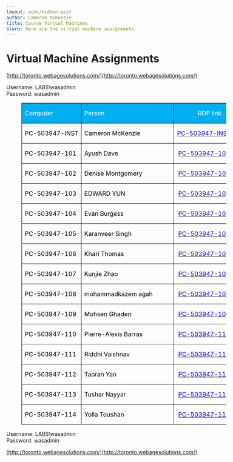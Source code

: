```yaml
---
layout: mcnz/hidden-post
author: Cameron McKenzie
title: Course Virtual Machines
blurb: Here are the virtual machine assignments.
---
```



# Virtual Machine Assignments

[http://toronto.webagesolutions.com/](http://toronto.webagesolutions.com/)

Username: LABS\wasadmin      
Password:  wasadmin
<table border="0" cellspacing="0" cellpadding="0" width="0" style="width:404.75pt;margin-left:30.2pt;border-collapse:collapse">
<tbody>
<tr style="height:15.0pt">
<td width="138" nowrap="" valign="bottom" style="width:103.25pt;border:solid windowtext 1.0pt;background:#00b0f0;padding:0in 5.4pt 0in 5.4pt;height:15.0pt">
<p class="MsoNormal"><span style="color:white">Computer<u></u><u></u></span></p>
</td>
<td width="228" nowrap="" style="width:171.0pt;border:solid windowtext 1.0pt;border-left:none;background:#00b0f0;padding:0in 5.4pt 0in 5.4pt;height:15.0pt">
<p class="MsoNormal"><span style="color:white">Person<u></u><u></u></span></p>
</td>
<td width="174" nowrap="" valign="bottom" style="width:130.5pt;border:solid windowtext 1.0pt;border-left:none;background:#00b0f0;padding:0in 5.4pt 0in 5.4pt;height:15.0pt">
<p class="MsoNormal" align="center" style="text-align:center"><span style="color:white">RDP link<u></u><u></u></span></p>
</td>
</tr>
<tr style="height:15.0pt">
<td width="138" nowrap="" valign="bottom" style="width:103.25pt;border:solid windowtext 1.0pt;border-top:none;padding:0in 5.4pt 0in 5.4pt;height:15.0pt">
<p class="MsoNormal"><span style="color:black">PC-503947-INST<u></u><u></u></span></p>
</td>
<td width="228" nowrap="" valign="bottom" style="width:171.0pt;border-top:none;border-left:none;border-bottom:solid windowtext 1.0pt;border-right:solid windowtext 1.0pt;padding:0in 5.4pt 0in 5.4pt;height:15.0pt">
<p class="MsoNormal"><span style="color:black">Cameron McKenzie<u></u><u></u></span></p>
</td>
<td width="174" nowrap="" valign="bottom" style="width:130.5pt;border-top:none;border-left:none;border-bottom:solid windowtext 1.0pt;border-right:solid windowtext 1.0pt;padding:0in 5.4pt 0in 5.4pt;height:15.0pt">
<p class="MsoNormal" align="center" style="text-align:center"><span style="color:blue"><a href="https://www.webagesolutions.com/rdp-shortcut.php?computer=PC-503947-INST" title="PC-503947-INST rdp shortcut" target="_blank" data-saferedirecturl="https://www.google.com/url?q=https://www.webagesolutions.com/rdp-shortcut.php?computer%3DPC-503947-INST&amp;source=gmail&amp;ust=1624494947709000&amp;usg=AFQjCNEpigaO0pXmKmswreAtLARSt1A_5g"><span style="color:blue;text-decoration:none">PC-503947-INST.rdp</span></a><u></u><u></u></span></p>
</td>
</tr>
<tr style="height:15.0pt">
<td width="138" nowrap="" valign="bottom" style="width:103.25pt;border:solid windowtext 1.0pt;border-top:none;padding:0in 5.4pt 0in 5.4pt;height:15.0pt">
<p class="MsoNormal"><span style="color:black">PC-503947-101<u></u><u></u></span></p>
</td>
<td width="228" nowrap="" valign="bottom" style="width:171.0pt;border-top:none;border-left:none;border-bottom:solid windowtext 1.0pt;border-right:solid windowtext 1.0pt;padding:0in 5.4pt 0in 5.4pt;height:15.0pt">
<p class="MsoNormal"><span style="color:black">Ayush Dave<u></u><u></u></span></p>
</td>
<td width="174" nowrap="" valign="bottom" style="width:130.5pt;border-top:none;border-left:none;border-bottom:solid windowtext 1.0pt;border-right:solid windowtext 1.0pt;padding:0in 5.4pt 0in 5.4pt;height:15.0pt">
<p class="MsoNormal" align="center" style="text-align:center"><span style="color:blue"><a href="https://www.webagesolutions.com/rdp-shortcut.php?computer=PC-503947-101" title="PC-503947-101 rdp shortcut" target="_blank" data-saferedirecturl="https://www.google.com/url?q=https://www.webagesolutions.com/rdp-shortcut.php?computer%3DPC-503947-101&amp;source=gmail&amp;ust=1624494947709000&amp;usg=AFQjCNFLWl68HX6Daf1wPCZWcQ9WOFnjtA"><span style="color:blue;text-decoration:none">PC-503947-101.rdp</span></a><u></u><u></u></span></p>
</td>
</tr>
<tr style="height:15.0pt">
<td width="138" nowrap="" valign="bottom" style="width:103.25pt;border:solid windowtext 1.0pt;border-top:none;padding:0in 5.4pt 0in 5.4pt;height:15.0pt">
<p class="MsoNormal"><span style="color:black">PC-503947-102<u></u><u></u></span></p>
</td>
<td width="228" nowrap="" valign="bottom" style="width:171.0pt;border-top:none;border-left:none;border-bottom:solid windowtext 1.0pt;border-right:solid windowtext 1.0pt;padding:0in 5.4pt 0in 5.4pt;height:15.0pt">
<p class="MsoNormal"><span style="color:black">Denise Montgomery<u></u><u></u></span></p>
</td>
<td width="174" nowrap="" valign="bottom" style="width:130.5pt;border-top:none;border-left:none;border-bottom:solid windowtext 1.0pt;border-right:solid windowtext 1.0pt;padding:0in 5.4pt 0in 5.4pt;height:15.0pt">
<p class="MsoNormal" align="center" style="text-align:center"><span style="color:blue"><a href="https://www.webagesolutions.com/rdp-shortcut.php?computer=PC-503947-102" title="PC-503947-102 rdp shortcut" target="_blank" data-saferedirecturl="https://www.google.com/url?q=https://www.webagesolutions.com/rdp-shortcut.php?computer%3DPC-503947-102&amp;source=gmail&amp;ust=1624494947709000&amp;usg=AFQjCNF2eKGI7yZinAHFw8bHrRWl6Q1uFg"><span style="color:blue;text-decoration:none">PC-503947-102.rdp</span></a><u></u><u></u></span></p>
</td>
</tr>
<tr style="height:15.0pt">
<td width="138" nowrap="" valign="bottom" style="width:103.25pt;border:solid windowtext 1.0pt;border-top:none;padding:0in 5.4pt 0in 5.4pt;height:15.0pt">
<p class="MsoNormal"><span style="color:black">PC-503947-103<u></u><u></u></span></p>
</td>
<td width="228" nowrap="" valign="bottom" style="width:171.0pt;border-top:none;border-left:none;border-bottom:solid windowtext 1.0pt;border-right:solid windowtext 1.0pt;padding:0in 5.4pt 0in 5.4pt;height:15.0pt">
<p class="MsoNormal"><span style="color:black">EDWARD YUN<u></u><u></u></span></p>
</td>
<td width="174" nowrap="" valign="bottom" style="width:130.5pt;border-top:none;border-left:none;border-bottom:solid windowtext 1.0pt;border-right:solid windowtext 1.0pt;padding:0in 5.4pt 0in 5.4pt;height:15.0pt">
<p class="MsoNormal" align="center" style="text-align:center"><span style="color:blue"><a href="https://www.webagesolutions.com/rdp-shortcut.php?computer=PC-503947-103" title="PC-503947-103 rdp shortcut" target="_blank" data-saferedirecturl="https://www.google.com/url?q=https://www.webagesolutions.com/rdp-shortcut.php?computer%3DPC-503947-103&amp;source=gmail&amp;ust=1624494947709000&amp;usg=AFQjCNGJ3JOM5Gz7Vpt3vIzmAIj9IA9NOQ"><span style="color:blue;text-decoration:none">PC-503947-103.rdp</span></a><u></u><u></u></span></p>
</td>
</tr>
<tr style="height:15.0pt">
<td width="138" nowrap="" valign="bottom" style="width:103.25pt;border:solid windowtext 1.0pt;border-top:none;padding:0in 5.4pt 0in 5.4pt;height:15.0pt">
<p class="MsoNormal"><span style="color:black">PC-503947-104<u></u><u></u></span></p>
</td>
<td width="228" nowrap="" valign="bottom" style="width:171.0pt;border-top:none;border-left:none;border-bottom:solid windowtext 1.0pt;border-right:solid windowtext 1.0pt;padding:0in 5.4pt 0in 5.4pt;height:15.0pt">
<p class="MsoNormal"><span style="color:black">Evan Burgess<u></u><u></u></span></p>
</td>
<td width="174" nowrap="" valign="bottom" style="width:130.5pt;border-top:none;border-left:none;border-bottom:solid windowtext 1.0pt;border-right:solid windowtext 1.0pt;padding:0in 5.4pt 0in 5.4pt;height:15.0pt">
<p class="MsoNormal" align="center" style="text-align:center"><span style="color:blue"><a href="https://www.webagesolutions.com/rdp-shortcut.php?computer=PC-503947-104" title="PC-503947-104 rdp shortcut" target="_blank" data-saferedirecturl="https://www.google.com/url?q=https://www.webagesolutions.com/rdp-shortcut.php?computer%3DPC-503947-104&amp;source=gmail&amp;ust=1624494947709000&amp;usg=AFQjCNGaZa-C1fXvIS1vYi3LHdn_Z9x1Pw"><span style="color:blue;text-decoration:none">PC-503947-104.rdp</span></a><u></u><u></u></span></p>
</td>
</tr>
<tr style="height:15.0pt">
<td width="138" nowrap="" valign="bottom" style="width:103.25pt;border:solid windowtext 1.0pt;border-top:none;padding:0in 5.4pt 0in 5.4pt;height:15.0pt">
<p class="MsoNormal"><span style="color:black">PC-503947-105<u></u><u></u></span></p>
</td>
<td width="228" nowrap="" valign="bottom" style="width:171.0pt;border-top:none;border-left:none;border-bottom:solid windowtext 1.0pt;border-right:solid windowtext 1.0pt;padding:0in 5.4pt 0in 5.4pt;height:15.0pt">
<p class="MsoNormal"><span style="color:black">Karanveer Singh<u></u><u></u></span></p>
</td>
<td width="174" nowrap="" valign="bottom" style="width:130.5pt;border-top:none;border-left:none;border-bottom:solid windowtext 1.0pt;border-right:solid windowtext 1.0pt;padding:0in 5.4pt 0in 5.4pt;height:15.0pt">
<p class="MsoNormal" align="center" style="text-align:center"><span style="color:blue"><a href="https://www.webagesolutions.com/rdp-shortcut.php?computer=PC-503947-105" title="PC-503947-105 rdp shortcut" target="_blank" data-saferedirecturl="https://www.google.com/url?q=https://www.webagesolutions.com/rdp-shortcut.php?computer%3DPC-503947-105&amp;source=gmail&amp;ust=1624494947709000&amp;usg=AFQjCNGwqG92yjAvkYjIuBTHINUa5iJXmQ"><span style="color:blue;text-decoration:none">PC-503947-105.rdp</span></a><u></u><u></u></span></p>
</td>
</tr>
<tr style="height:15.0pt">
<td width="138" nowrap="" valign="bottom" style="width:103.25pt;border:solid windowtext 1.0pt;border-top:none;padding:0in 5.4pt 0in 5.4pt;height:15.0pt">
<p class="MsoNormal"><span style="color:black">PC-503947-106<u></u><u></u></span></p>
</td>
<td width="228" nowrap="" valign="bottom" style="width:171.0pt;border-top:none;border-left:none;border-bottom:solid windowtext 1.0pt;border-right:solid windowtext 1.0pt;padding:0in 5.4pt 0in 5.4pt;height:15.0pt">
<p class="MsoNormal"><span style="color:black">Khari Thomas<u></u><u></u></span></p>
</td>
<td width="174" nowrap="" valign="bottom" style="width:130.5pt;border-top:none;border-left:none;border-bottom:solid windowtext 1.0pt;border-right:solid windowtext 1.0pt;padding:0in 5.4pt 0in 5.4pt;height:15.0pt">
<p class="MsoNormal" align="center" style="text-align:center"><span style="color:blue"><a href="https://www.webagesolutions.com/rdp-shortcut.php?computer=PC-503947-106" title="PC-503947-106 rdp shortcut" target="_blank" data-saferedirecturl="https://www.google.com/url?q=https://www.webagesolutions.com/rdp-shortcut.php?computer%3DPC-503947-106&amp;source=gmail&amp;ust=1624494947709000&amp;usg=AFQjCNE_W7FbMsdGnK4ILBLkEu0AraAuTg"><span style="color:blue;text-decoration:none">PC-503947-106.rdp</span></a><u></u><u></u></span></p>
</td>
</tr>
<tr style="height:15.0pt">
<td width="138" nowrap="" valign="bottom" style="width:103.25pt;border:solid windowtext 1.0pt;border-top:none;padding:0in 5.4pt 0in 5.4pt;height:15.0pt">
<p class="MsoNormal"><span style="color:black">PC-503947-107<u></u><u></u></span></p>
</td>
<td width="228" nowrap="" valign="bottom" style="width:171.0pt;border-top:none;border-left:none;border-bottom:solid windowtext 1.0pt;border-right:solid windowtext 1.0pt;padding:0in 5.4pt 0in 5.4pt;height:15.0pt">
<p class="MsoNormal"><span style="color:black">Kunjie Zhao<u></u><u></u></span></p>
</td>
<td width="174" nowrap="" valign="bottom" style="width:130.5pt;border-top:none;border-left:none;border-bottom:solid windowtext 1.0pt;border-right:solid windowtext 1.0pt;padding:0in 5.4pt 0in 5.4pt;height:15.0pt">
<p class="MsoNormal" align="center" style="text-align:center"><span style="color:blue"><a href="https://www.webagesolutions.com/rdp-shortcut.php?computer=PC-503947-107" title="PC-503947-107 rdp shortcut" target="_blank" data-saferedirecturl="https://www.google.com/url?q=https://www.webagesolutions.com/rdp-shortcut.php?computer%3DPC-503947-107&amp;source=gmail&amp;ust=1624494947709000&amp;usg=AFQjCNFMnfdfGwgknLfTPVivkpocJ1hbmQ"><span style="color:blue;text-decoration:none">PC-503947-107.rdp</span></a><u></u><u></u></span></p>
</td>
</tr>
<tr style="height:15.0pt">
<td width="138" nowrap="" valign="bottom" style="width:103.25pt;border:solid windowtext 1.0pt;border-top:none;padding:0in 5.4pt 0in 5.4pt;height:15.0pt">
<p class="MsoNormal"><span style="color:black">PC-503947-108<u></u><u></u></span></p>
</td>
<td width="228" nowrap="" valign="bottom" style="width:171.0pt;border-top:none;border-left:none;border-bottom:solid windowtext 1.0pt;border-right:solid windowtext 1.0pt;padding:0in 5.4pt 0in 5.4pt;height:15.0pt">
<p class="MsoNormal"><span style="color:black">mohammadkazem agah<u></u><u></u></span></p>
</td>
<td width="174" nowrap="" valign="bottom" style="width:130.5pt;border-top:none;border-left:none;border-bottom:solid windowtext 1.0pt;border-right:solid windowtext 1.0pt;padding:0in 5.4pt 0in 5.4pt;height:15.0pt">
<p class="MsoNormal" align="center" style="text-align:center"><span style="color:blue"><a href="https://www.webagesolutions.com/rdp-shortcut.php?computer=PC-503947-108" title="PC-503947-108 rdp shortcut" target="_blank" data-saferedirecturl="https://www.google.com/url?q=https://www.webagesolutions.com/rdp-shortcut.php?computer%3DPC-503947-108&amp;source=gmail&amp;ust=1624494947709000&amp;usg=AFQjCNESoR7E7X--4vvcxa_-uobNd1ppxA"><span style="color:blue;text-decoration:none">PC-503947-108.rdp</span></a><u></u><u></u></span></p>
</td>
</tr>
<tr style="height:15.0pt">
<td width="138" nowrap="" valign="bottom" style="width:103.25pt;border:solid windowtext 1.0pt;border-top:none;padding:0in 5.4pt 0in 5.4pt;height:15.0pt">
<p class="MsoNormal"><span style="color:black">PC-503947-109<u></u><u></u></span></p>
</td>
<td width="228" nowrap="" valign="bottom" style="width:171.0pt;border-top:none;border-left:none;border-bottom:solid windowtext 1.0pt;border-right:solid windowtext 1.0pt;padding:0in 5.4pt 0in 5.4pt;height:15.0pt">
<p class="MsoNormal"><span style="color:black">Mohsen Ghaderi<u></u><u></u></span></p>
</td>
<td width="174" nowrap="" valign="bottom" style="width:130.5pt;border-top:none;border-left:none;border-bottom:solid windowtext 1.0pt;border-right:solid windowtext 1.0pt;padding:0in 5.4pt 0in 5.4pt;height:15.0pt">
<p class="MsoNormal" align="center" style="text-align:center"><span style="color:blue"><a href="https://www.webagesolutions.com/rdp-shortcut.php?computer=PC-503947-109" title="PC-503947-109 rdp shortcut" target="_blank" data-saferedirecturl="https://www.google.com/url?q=https://www.webagesolutions.com/rdp-shortcut.php?computer%3DPC-503947-109&amp;source=gmail&amp;ust=1624494947709000&amp;usg=AFQjCNG9QZ7E5e-uKFbiP7BNtsYLS0YP8w"><span style="color:blue;text-decoration:none">PC-503947-109.rdp</span></a><u></u><u></u></span></p>
</td>
</tr>
<tr style="height:15.0pt">
<td width="138" nowrap="" valign="bottom" style="width:103.25pt;border:solid windowtext 1.0pt;border-top:none;padding:0in 5.4pt 0in 5.4pt;height:15.0pt">
<p class="MsoNormal"><span style="color:black">PC-503947-110<u></u><u></u></span></p>
</td>
<td width="228" nowrap="" valign="bottom" style="width:171.0pt;border-top:none;border-left:none;border-bottom:solid windowtext 1.0pt;border-right:solid windowtext 1.0pt;padding:0in 5.4pt 0in 5.4pt;height:15.0pt">
<p class="MsoNormal"><span style="color:black">Pierre-Alexis Barras<u></u><u></u></span></p>
</td>
<td width="174" nowrap="" valign="bottom" style="width:130.5pt;border-top:none;border-left:none;border-bottom:solid windowtext 1.0pt;border-right:solid windowtext 1.0pt;padding:0in 5.4pt 0in 5.4pt;height:15.0pt">
<p class="MsoNormal" align="center" style="text-align:center"><span style="color:blue"><a href="https://www.webagesolutions.com/rdp-shortcut.php?computer=PC-503947-110" title="PC-503947-110 rdp shortcut" target="_blank" data-saferedirecturl="https://www.google.com/url?q=https://www.webagesolutions.com/rdp-shortcut.php?computer%3DPC-503947-110&amp;source=gmail&amp;ust=1624494947709000&amp;usg=AFQjCNGpHLBj13fcOXzzmMloTP5heQ9ORQ"><span style="color:blue;text-decoration:none">PC-503947-110.rdp</span></a><u></u><u></u></span></p>
</td>
</tr>
<tr style="height:15.0pt">
<td width="138" nowrap="" valign="bottom" style="width:103.25pt;border:solid windowtext 1.0pt;border-top:none;padding:0in 5.4pt 0in 5.4pt;height:15.0pt">
<p class="MsoNormal"><span style="color:black">PC-503947-111<u></u><u></u></span></p>
</td>
<td width="228" nowrap="" valign="bottom" style="width:171.0pt;border-top:none;border-left:none;border-bottom:solid windowtext 1.0pt;border-right:solid windowtext 1.0pt;padding:0in 5.4pt 0in 5.4pt;height:15.0pt">
<p class="MsoNormal"><span style="color:black">Riddhi Vaishnav<u></u><u></u></span></p>
</td>
<td width="174" nowrap="" valign="bottom" style="width:130.5pt;border-top:none;border-left:none;border-bottom:solid windowtext 1.0pt;border-right:solid windowtext 1.0pt;padding:0in 5.4pt 0in 5.4pt;height:15.0pt">
<p class="MsoNormal" align="center" style="text-align:center"><span style="color:blue"><a href="https://www.webagesolutions.com/rdp-shortcut.php?computer=PC-503947-111" title="PC-503947-111 rdp shortcut" target="_blank" data-saferedirecturl="https://www.google.com/url?q=https://www.webagesolutions.com/rdp-shortcut.php?computer%3DPC-503947-111&amp;source=gmail&amp;ust=1624494947709000&amp;usg=AFQjCNFBNrRWo8i2f9z8RyDbYWDLBPIfkQ"><span style="color:blue;text-decoration:none">PC-503947-111.rdp</span></a><u></u><u></u></span></p>
</td>
</tr>
<tr style="height:15.0pt">
<td width="138" nowrap="" valign="bottom" style="width:103.25pt;border:solid windowtext 1.0pt;border-top:none;padding:0in 5.4pt 0in 5.4pt;height:15.0pt">
<p class="MsoNormal"><span style="color:black">PC-503947-112<u></u><u></u></span></p>
</td>
<td width="228" nowrap="" valign="bottom" style="width:171.0pt;border-top:none;border-left:none;border-bottom:solid windowtext 1.0pt;border-right:solid windowtext 1.0pt;padding:0in 5.4pt 0in 5.4pt;height:15.0pt">
<p class="MsoNormal"><span style="color:black">Taoran Yan<u></u><u></u></span></p>
</td>
<td width="174" nowrap="" valign="bottom" style="width:130.5pt;border-top:none;border-left:none;border-bottom:solid windowtext 1.0pt;border-right:solid windowtext 1.0pt;padding:0in 5.4pt 0in 5.4pt;height:15.0pt">
<p class="MsoNormal" align="center" style="text-align:center"><span style="color:blue"><a href="https://www.webagesolutions.com/rdp-shortcut.php?computer=PC-503947-112" title="PC-503947-112 rdp shortcut" target="_blank" data-saferedirecturl="https://www.google.com/url?q=https://www.webagesolutions.com/rdp-shortcut.php?computer%3DPC-503947-112&amp;source=gmail&amp;ust=1624494947709000&amp;usg=AFQjCNGg_yQ0EYv-Ec7IKYvgI4bkE_cgMw"><span style="color:blue;text-decoration:none">PC-503947-112.rdp</span></a><u></u><u></u></span></p>
</td>
</tr>
<tr style="height:15.0pt">
<td width="138" nowrap="" valign="bottom" style="width:103.25pt;border:solid windowtext 1.0pt;border-top:none;padding:0in 5.4pt 0in 5.4pt;height:15.0pt">
<p class="MsoNormal"><span style="color:black">PC-503947-113<u></u><u></u></span></p>
</td>
<td width="228" nowrap="" valign="bottom" style="width:171.0pt;border-top:none;border-left:none;border-bottom:solid windowtext 1.0pt;border-right:solid windowtext 1.0pt;padding:0in 5.4pt 0in 5.4pt;height:15.0pt">
<p class="MsoNormal"><span style="color:black">Tushar Nayyar<u></u><u></u></span></p>
</td>
<td width="174" nowrap="" valign="bottom" style="width:130.5pt;border-top:none;border-left:none;border-bottom:solid windowtext 1.0pt;border-right:solid windowtext 1.0pt;padding:0in 5.4pt 0in 5.4pt;height:15.0pt">
<p class="MsoNormal" align="center" style="text-align:center"><span style="color:blue"><a href="https://www.webagesolutions.com/rdp-shortcut.php?computer=PC-503947-113" title="PC-503947-113 rdp shortcut" target="_blank" data-saferedirecturl="https://www.google.com/url?q=https://www.webagesolutions.com/rdp-shortcut.php?computer%3DPC-503947-113&amp;source=gmail&amp;ust=1624494947709000&amp;usg=AFQjCNHuVgS_rTfmfJ089frGrpa-3qmgcw"><span style="color:blue;text-decoration:none">PC-503947-113.rdp</span></a><u></u><u></u></span></p>
</td>
</tr>
<tr style="height:15.0pt">
<td width="138" nowrap="" valign="bottom" style="width:103.25pt;border:solid windowtext 1.0pt;border-top:none;padding:0in 5.4pt 0in 5.4pt;height:15.0pt">
<p class="MsoNormal"><span style="color:black">PC-503947-114<u></u><u></u></span></p>
</td>
<td width="228" nowrap="" valign="bottom" style="width:171.0pt;border-top:none;border-left:none;border-bottom:solid windowtext 1.0pt;border-right:solid windowtext 1.0pt;padding:0in 5.4pt 0in 5.4pt;height:15.0pt">
<p class="MsoNormal"><span style="color:black">Yolla Toushan<u></u><u></u></span></p>
</td>
<td width="174" nowrap="" valign="bottom" style="width:130.5pt;border-top:none;border-left:none;border-bottom:solid windowtext 1.0pt;border-right:solid windowtext 1.0pt;padding:0in 5.4pt 0in 5.4pt;height:15.0pt">
<p class="MsoNormal" align="center" style="text-align:center"><span style="color:blue"><a href="https://www.webagesolutions.com/rdp-shortcut.php?computer=PC-503947-114" title="PC-503947-114 rdp shortcut" target="_blank" data-saferedirecturl="https://www.google.com/url?q=https://www.webagesolutions.com/rdp-shortcut.php?computer%3DPC-503947-114&amp;source=gmail&amp;ust=1624494947710000&amp;usg=AFQjCNHsck9zYHQj8nUxRwfrGtzfeFogGg"><span style="color:blue;text-decoration:none">PC-503947-114.rdp</span></a><u></u><u></u></span></p>
</td>
</tr>
</tbody>
</table>


Username: LABS\wasadmin      
Password:  wasadmin


[http://toronto.webagesolutions.com/](http://toronto.webagesolutions.com/)

